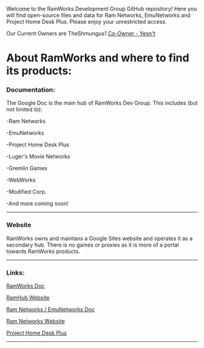 Welcome to the RamWorks Development Group GitHub repository! Here you will find open-source files and data for Ram Networks, EmuNetworks and Project Home Desk Plus. Please enjoy your unrestricted access.

Our Current Owners are
TheShmungus1
[Co-Owner - Yesn't](https://thealternet.carrd.co/)


<h1> About RamWorks and where to find its products:</h1>
<h3> Documentation:</h3>
The Google Doc is the main hub of RamWorks Dev Group. This includes (but not limited to): 


-Ram Networks

-EmuNetworks

-Project Home Desk Plus

-Luger's Movie Networks

-Gremlin Games

-WebWorks

-Modified Corp.

-And more coming soon!

<hr>
<h3> Website</h3>
RamWorks owns and maintans a Google Sites website and operates it as a secondary hub. There is no games or proxies as it is more of a portal towards RamWorks products.
<hr>
<h3> Links:</h3>

[RamWorks Doc](https://docs.google.com/document/d/11y5BUPsL6HhWeMI74lUrmz3LuhJDmK3_WaO8f6s-pWE/edit?usp=sharing)

[RamHub Website](https://sites.google.com/rockfordschools.org/ramhub-v1/home)

[Ram Networks / EmuNetworks Doc](https://docs.google.com/document/d/1ydL4e9SgtG7uq7abeRMiPnsGAM8oE_gsmIJvrykst_Y/edit)

[Ram Networks Website](https://sites.google.com/rockfordschools.org/ramnet/home)

[Project Home Desk Plus](https://sites.google.com/view/home-desk/home?authuser=0)
<hr>
